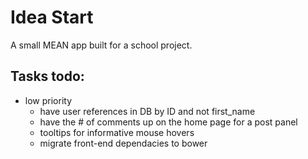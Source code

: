 # Idea Start
A small MEAN app built for a school project.

## Tasks todo:

* low priority
	* have user references in DB by ID and not first_name 
	* have the # of comments up on the home page for a post panel
	* tooltips for informative mouse hovers
	* migrate front-end dependacies to bower
